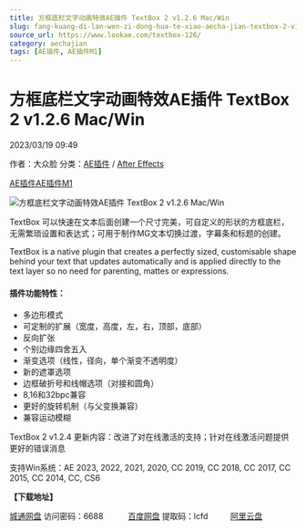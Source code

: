 ```yaml
---
title: 方框底栏文字动画特效AE插件 TextBox 2 v1.2.6 Mac/Win
slug: fang-kuang-di-lan-wen-zi-dong-hua-te-xiao-aecha-jian-textbox-2-v1-2-6-mac-win
source_url: https://www.lookae.com/textbox-126/
category: aechajian
tags: [AE插件, AE插件M1]
---
```

# 方框底栏文字动画特效AE插件 TextBox 2 v1.2.6 Mac/Win

2023/03/19 09:49

作者：大众脸
分类：[AE插件](https://www.lookae.com/after-effects/aechajian/) / [After Effects](https://www.lookae.com/after-effects/)

[AE插件](https://www.lookae.com/tag/ae%e6%8f%92%e4%bb%b6/)[AE插件M1](https://www.lookae.com/tag/aem1/)

![方框底栏文字动画特效AE插件 TextBox 2 v1.2.6 Mac/Win](https://www.lookae.com/wp-content/uploads/2019/02/TextBox2.jpg "方框底栏文字动画特效AE插件 TextBox 2 v1.2.6 Mac/Win-LookAE.com")

TextBox 可以快速在文本后面创建一个尺寸完美，可自定义的形状的方框底栏，无需繁琐设置和表达式；可用于制作MG文本切换过渡，字幕条和标题的创建。

TextBox is a native plugin that creates a perfectly sized, customisable shape behind your text that updates automatically and is applied directly to the text layer so no need for parenting, mattes or expressions.

#### 插件功能特性：

* 多边形模式
* 可定制的扩展（宽度，高度，左，右，顶部，底部）
* 反向扩张
* 个别边缘四舍五入
* 渐变选项（线性，径向，单个渐变不透明度）
* 新的遮罩选项
* 边框破折号和线帽选项（对接和圆角）
* 8,16和32bpc兼容
* 更好的旋转机制（与父变换兼容）
* 兼容运动模糊

TextBox 2 v1.2.4 更新内容：改进了对在线激活的支持；针对在线激活问题提供更好的错误消息

支持Win系统：AE 2023, 2022, 2021, 2020, CC 2019, CC 2018, CC 2017, CC 2015, CC 2014, CC, CS6

**【下载地址】**

[城通网盘](https://url70.ctfile.com/f/2827370-826031490-931a6f?p=4431) 访问密码：6688           [百度网盘](https://pan.baidu.com/s/1k6w_Wk6ZRGGojNwTUCykRA?pwd=lcfd) 提取码：lcfd          [阿里云盘](https://www.aliyundrive.com/s/FCocyz4RpWa)
